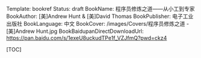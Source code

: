 Template: bookref
Status: draft
BookName: 程序员修炼之道——从小工到专家
BookAuthor: [美]Andrew Hunt & [美]David Thomas
BookPublisher: 电子工业出版社
BookLanguage: 中文
BookCover: /images/Covers/程序员修炼之道 - [美]Andrew Hunt.jpg
BookBaidupanDirectDownloadUrl: https://pan.baidu.com/s/1exeU8uckudTPe1f_VZJfmQ?pwd=ckz4 


[TOC]

